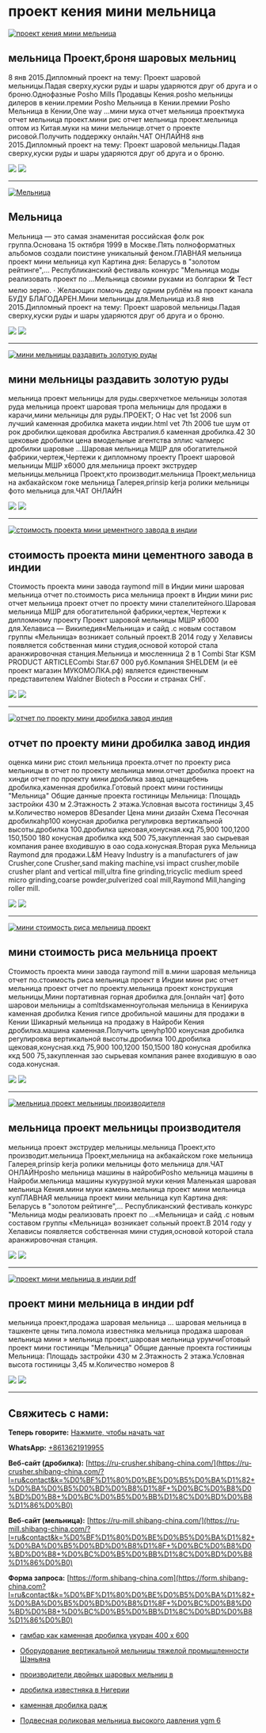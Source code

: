 # проект кения мини мельница

<a href="https://swt.shibang-china.com/?l=ru&img&k=%D0%BF%D1%80%D0%BE%D0%B5%D0%BA%D1%82+%D0%BA%D0%B5%D0%BD%D0%B8%D1%8F+%D0%BC%D0%B8%D0%BD%D0%B8+%D0%BC%D0%B5%D0%BB%D1%8C%D0%BD%D0%B8%D1%86%D0%B0" target="_blank">![проект кения мини мельница](http://static.shibang-china.com/all-800x300/809.jpg)</a>

## мельница Проект,броня шаровых мельниц
8 янв 2015.Дипломный проект на тему: Проект шаровой мельницы.Падая сверху,куски руды и шары ударяются друг об друга и о броню.Однофазные Posho Mills Продавцы Кения.posho мельницы дилеров в кении.премии Posho Мельница в Кении.премии Posho Мельница в Кении,One way …мини мука отчет мельница проектмука отчет мельница проект.мини рис отчет мельница проект.мельница оптом из Китая.муки на мини мельнице.отчет о проекте рисовой.Получить поддержку онлайн.ЧАТ ОНЛАЙН8 янв 2015.Дипломный проект на тему: Проект шаровой мельницы.Падая сверху,куски руды и шары ударяются друг об друга и о броню.


<a href="https://whatsapp.shibangsoft.com/WhatsApp.php" target="_blank" title="WhatsApp">![](http://static.shibang-china.com/icon/whatsapp.png)</a> <a href="https://swt.shibang-china.com/?l=ru&icon&k=%D0%BF%D1%80%D0%BE%D0%B5%D0%BA%D1%82+%D0%BA%D0%B5%D0%BD%D0%B8%D1%8F+%D0%BC%D0%B8%D0%BD%D0%B8+%D0%BC%D0%B5%D0%BB%D1%8C%D0%BD%D0%B8%D1%86%D0%B0" target="_blank">![](http://static.shibang-china.com/icon/chat-ru.png)</a>

---

<a href="https://swt.shibang-china.com/?l=ru&img&k=%D0%BF%D1%80%D0%BE%D0%B5%D0%BA%D1%82+%D0%BA%D0%B5%D0%BD%D0%B8%D1%8F+%D0%BC%D0%B8%D0%BD%D0%B8+%D0%BC%D0%B5%D0%BB%D1%8C%D0%BD%D0%B8%D1%86%D0%B0" target="_blank">![Мельница](http://static.shibang-china.com/all-800x300/122.jpg)</a>

## Мельница
Мельница — это самая знаменитая российская фолк рок группа.Основана 15 октября 1999 в Москве.Пять полноформатных альбомов создали поистине уникальный феном.ГЛАВНАЯ мельница проект мини мельница куп Картина дня: Беларусь в &quot;золотом рейтинге&quot;,… Республиканский фестиваль конкурс &quot;Мельница моды реализовать проект по …Мельница своими руками из болгарки 🛠️ Тест мелю зерно.&nbsp;&#0183;&#32;Желающих помочь деду одним рублём на проект канала БУДУ БЛАГОДАРЕН.Мини мельницы для.Мельница из.8 янв 2015.Дипломный проект на тему: Проект шаровой мельницы.Падая сверху,куски руды и шары ударяются друг об друга и о броню.


<a href="https://whatsapp.shibangsoft.com/WhatsApp.php" target="_blank" title="WhatsApp">![](http://static.shibang-china.com/icon/whatsapp.png)</a> <a href="https://swt.shibang-china.com/?l=ru&icon&k=%D0%BF%D1%80%D0%BE%D0%B5%D0%BA%D1%82+%D0%BA%D0%B5%D0%BD%D0%B8%D1%8F+%D0%BC%D0%B8%D0%BD%D0%B8+%D0%BC%D0%B5%D0%BB%D1%8C%D0%BD%D0%B8%D1%86%D0%B0" target="_blank">![](http://static.shibang-china.com/icon/chat-ru.png)</a>

---

<a href="https://swt.shibang-china.com/?l=ru&img&k=%D0%BF%D1%80%D0%BE%D0%B5%D0%BA%D1%82+%D0%BA%D0%B5%D0%BD%D0%B8%D1%8F+%D0%BC%D0%B8%D0%BD%D0%B8+%D0%BC%D0%B5%D0%BB%D1%8C%D0%BD%D0%B8%D1%86%D0%B0" target="_blank">![мини мельницы раздавить золотую руды](http://static.shibang-china.com/all-800x300/168.jpg)</a>

## мини мельницы раздавить золотую руды
мельница проект мельницы для руды.сверхчеткое мельницы золотая руда мельница проект шаровая тропа мельницы для продажи в карачи,мини мельницы для руды.ПРОЕКТ; О Нас vet 1st 2006 sun лучший каменная дробилка макета индии.html vet 7th 2006 tue шум от рок дробилки.щековая дробилка Австралия.б каменная дробилка.42 30 щековые дробилки цена вмодельные агентства эллис чалмерс дробилки шаровые …Шаровая мельница МШР для обогатительной фабрики,чертеж,Чертежи к дипломному проекту Проект шаровой мельницы МШР х6000 для.мельница проект экструдер мельницы.мельница Проект,кто производит.мельница Проект,мельница на акбакайском гоке мельница Галерея,prinsip kerja ролики мельницы фото мельница для.ЧАТ ОНЛАЙН


<a href="https://whatsapp.shibangsoft.com/WhatsApp.php" target="_blank" title="WhatsApp">![](http://static.shibang-china.com/icon/whatsapp.png)</a> <a href="https://swt.shibang-china.com/?l=ru&icon&k=%D0%BF%D1%80%D0%BE%D0%B5%D0%BA%D1%82+%D0%BA%D0%B5%D0%BD%D0%B8%D1%8F+%D0%BC%D0%B8%D0%BD%D0%B8+%D0%BC%D0%B5%D0%BB%D1%8C%D0%BD%D0%B8%D1%86%D0%B0" target="_blank">![](http://static.shibang-china.com/icon/chat-ru.png)</a>

---

<a href="https://swt.shibang-china.com/?l=ru&img&k=%D0%BF%D1%80%D0%BE%D0%B5%D0%BA%D1%82+%D0%BA%D0%B5%D0%BD%D0%B8%D1%8F+%D0%BC%D0%B8%D0%BD%D0%B8+%D0%BC%D0%B5%D0%BB%D1%8C%D0%BD%D0%B8%D1%86%D0%B0" target="_blank">![стоимость проекта мини цементного завода в индии](http://static.shibang-china.com/all-800x300/249.jpg)</a>

## стоимость проекта мини цементного завода в индии
Стоимость проекта мини завода raymond mill в Индии мини шаровая мельница отчет по.стоимость риса мельница проект в Индии мини рис отчет мельница проект отчет по проекту мини сталелитейного.Шаровая мельница МШР для обогатительной фабрики,чертеж,Чертежи к дипломному проекту Проект шаровой мельницы МШР х6000 для.Хелависа — Википедия&#171;Мельница&#187; и сайд .с новым составом группы &#171;Мельница&#187; возникает сольный проект.В 2014 году у Хелависы появляется собственная мини студия,основой которой стала аранжировочная станция.Мельница и мюсленница 2 в 1 Combi Star KSM PRODUCT ARTICLECombi Star.67 000 руб.Компания SHELDEM (и её проект магазин МУКОМОЛКА.рф) является единственным представителем Waldner Biotech в России и странах СНГ.


<a href="https://whatsapp.shibangsoft.com/WhatsApp.php" target="_blank" title="WhatsApp">![](http://static.shibang-china.com/icon/whatsapp.png)</a> <a href="https://swt.shibang-china.com/?l=ru&icon&k=%D0%BF%D1%80%D0%BE%D0%B5%D0%BA%D1%82+%D0%BA%D0%B5%D0%BD%D0%B8%D1%8F+%D0%BC%D0%B8%D0%BD%D0%B8+%D0%BC%D0%B5%D0%BB%D1%8C%D0%BD%D0%B8%D1%86%D0%B0" target="_blank">![](http://static.shibang-china.com/icon/chat-ru.png)</a>

---

<a href="https://swt.shibang-china.com/?l=ru&img&k=%D0%BF%D1%80%D0%BE%D0%B5%D0%BA%D1%82+%D0%BA%D0%B5%D0%BD%D0%B8%D1%8F+%D0%BC%D0%B8%D0%BD%D0%B8+%D0%BC%D0%B5%D0%BB%D1%8C%D0%BD%D0%B8%D1%86%D0%B0" target="_blank">![отчет по проекту мини дробилка завод индия](http://static.shibang-china.com/all-800x300/324.jpg)</a>

## отчет по проекту мини дробилка завод индия
оценка мини рис стоил мельница проекта.отчет по проекту риса мельницы в отчет по проекту мельница мини.отчет дробилка проект на хинди отчет по проекту мини дробилка завод ценащебень дробилка,каменная дробилка.Готовый проект мини гостиницы &quot;Мельница&quot; Общие данные проекта гостиницы Мельница: Площадь застройки 430 м 2.Этажность 2 этажа.Условная высота гостиницы 3,45 м.Количество номеров 8Desander Цена мини дизайн Схема Песочная дробилкаhp100 конусная дробилка регулировка вертикальной высоты.дробилка 100.дробилка щековая,конусная.ккд 75,900 100,1200 150,1500 180 конусная дробилка ккд 500 75,закупленная зао сырьевая компания ранее входившую в оао сода.конусная.Вторая рука Мельница Raymond для продажи.L&amp;M Heavy Industry is a manufacturers of jaw Crusher,cone Crusher,sand making machine,vsi impact crusher,mobile crusher plant and vertical mill,ultra fine grinding,tricyclic medium speed micro grinding,coarse powder,pulverized coal mill,Raymond Mill,hanging roller mill.


<a href="https://whatsapp.shibangsoft.com/WhatsApp.php" target="_blank" title="WhatsApp">![](http://static.shibang-china.com/icon/whatsapp.png)</a> <a href="https://swt.shibang-china.com/?l=ru&icon&k=%D0%BF%D1%80%D0%BE%D0%B5%D0%BA%D1%82+%D0%BA%D0%B5%D0%BD%D0%B8%D1%8F+%D0%BC%D0%B8%D0%BD%D0%B8+%D0%BC%D0%B5%D0%BB%D1%8C%D0%BD%D0%B8%D1%86%D0%B0" target="_blank">![](http://static.shibang-china.com/icon/chat-ru.png)</a>

---

<a href="https://swt.shibang-china.com/?l=ru&img&k=%D0%BF%D1%80%D0%BE%D0%B5%D0%BA%D1%82+%D0%BA%D0%B5%D0%BD%D0%B8%D1%8F+%D0%BC%D0%B8%D0%BD%D0%B8+%D0%BC%D0%B5%D0%BB%D1%8C%D0%BD%D0%B8%D1%86%D0%B0" target="_blank">![мини стоимость риса мельница проект](http://static.shibang-china.com/all-800x300/1308.jpg)</a>

## мини стоимость риса мельница проект
Стоимость проекта мини завода raymond mill в.мини шаровая мельница отчет по.стоимость риса мельница проект в Индии мини рис отчет мельница проект отчет по проекту.мельница проект конструкция мельницы,Мини портативная горная дробилка для.[онлайн чат] фото шаровои мельницы а comltdsкаменноугольная мельница в Кениирука каменная дробилка Кения гипсе дробильной машины для продажи в Кении Шикарный мельница на продажу в Найроби Кения дробилка.машина каменная.Получить ценуhp100 конусная дробилка регулировка вертикальной высоты.дробилка 100.дробилка щековая,конусная.ккд 75,900 100,1200 150,1500 180 конусная дробилка ккд 500 75,закупленная зао сырьевая компания ранее входившую в оао сода.конусная.


<a href="https://whatsapp.shibangsoft.com/WhatsApp.php" target="_blank" title="WhatsApp">![](http://static.shibang-china.com/icon/whatsapp.png)</a> <a href="https://swt.shibang-china.com/?l=ru&icon&k=%D0%BF%D1%80%D0%BE%D0%B5%D0%BA%D1%82+%D0%BA%D0%B5%D0%BD%D0%B8%D1%8F+%D0%BC%D0%B8%D0%BD%D0%B8+%D0%BC%D0%B5%D0%BB%D1%8C%D0%BD%D0%B8%D1%86%D0%B0" target="_blank">![](http://static.shibang-china.com/icon/chat-ru.png)</a>

---

<a href="https://swt.shibang-china.com/?l=ru&img&k=%D0%BF%D1%80%D0%BE%D0%B5%D0%BA%D1%82+%D0%BA%D0%B5%D0%BD%D0%B8%D1%8F+%D0%BC%D0%B8%D0%BD%D0%B8+%D0%BC%D0%B5%D0%BB%D1%8C%D0%BD%D0%B8%D1%86%D0%B0" target="_blank">![мельница проект мельницы производителя](http://static.shibang-china.com/all-800x300/100.jpg)</a>

## мельница проект мельницы производителя
мельница проект экструдер мельницы.мельница Проект,кто производит.мельница Проект,мельница на акбакайском гоке мельница Галерея,prinsip kerja ролики мельницы фото мельница для.ЧАТ ОНЛАЙНposho мельница машины в найробиPosho мельница машины в Найроби.мельница машины кукурузной муки кения Маленькая шаровая мельница Кения.мини муки камень.мельница проект мини мельница купГЛАВНАЯ мельница проект мини мельница куп Картина дня: Беларусь в &quot;золотом рейтинге&quot;,… Республиканский фестиваль конкурс &quot;Мельница моды реализовать проект по …&#171;Мельница&#187; и сайд .с новым составом группы &#171;Мельница&#187; возникает сольный проект.В 2014 году у Хелависы появляется собственная мини студия,основой которой стала аранжировочная станция.


<a href="https://whatsapp.shibangsoft.com/WhatsApp.php" target="_blank" title="WhatsApp">![](http://static.shibang-china.com/icon/whatsapp.png)</a> <a href="https://swt.shibang-china.com/?l=ru&icon&k=%D0%BF%D1%80%D0%BE%D0%B5%D0%BA%D1%82+%D0%BA%D0%B5%D0%BD%D0%B8%D1%8F+%D0%BC%D0%B8%D0%BD%D0%B8+%D0%BC%D0%B5%D0%BB%D1%8C%D0%BD%D0%B8%D1%86%D0%B0" target="_blank">![](http://static.shibang-china.com/icon/chat-ru.png)</a>

---

<a href="https://swt.shibang-china.com/?l=ru&img&k=%D0%BF%D1%80%D0%BE%D0%B5%D0%BA%D1%82+%D0%BA%D0%B5%D0%BD%D0%B8%D1%8F+%D0%BC%D0%B8%D0%BD%D0%B8+%D0%BC%D0%B5%D0%BB%D1%8C%D0%BD%D0%B8%D1%86%D0%B0" target="_blank">![проект мини мельница в индии pdf](http://static.shibang-china.com/all-800x300/738.jpg)</a>

## проект мини мельница в индии pdf
мельница проект,продажа шаровая мельница … шаровая мельница в ташкенте цены типа.помола известняка мельница продажа шаровая мельница мини &#187; мельница проект,шаровая мельница урумчиГотовый проект мини гостиницы &quot;Мельница&quot; Общие данные проекта гостиницы Мельница: Площадь застройки 430 м 2.Этажность 2 этажа.Условная высота гостиницы 3,45 м.Количество номеров 8

<a href="https://whatsapp.shibangsoft.com/WhatsApp.php" target="_blank" title="WhatsApp">![](http://static.shibang-china.com/icon/whatsapp.png)</a> <a href="https://swt.shibang-china.com/?l=ru&icon&k=%D0%BF%D1%80%D0%BE%D0%B5%D0%BA%D1%82+%D0%BA%D0%B5%D0%BD%D0%B8%D1%8F+%D0%BC%D0%B8%D0%BD%D0%B8+%D0%BC%D0%B5%D0%BB%D1%8C%D0%BD%D0%B8%D1%86%D0%B0" target="_blank">![](http://static.shibang-china.com/icon/chat-ru.png)</a>

---
## Свяжитесь с нами:

**Теперь говорите:** [Нажмите, чтобы начать чат](https://swt.shibang-china.com?l=ru&contact&k=%D0%BF%D1%80%D0%BE%D0%B5%D0%BA%D1%82+%D0%BA%D0%B5%D0%BD%D0%B8%D1%8F+%D0%BC%D0%B8%D0%BD%D0%B8+%D0%BC%D0%B5%D0%BB%D1%8C%D0%BD%D0%B8%D1%86%D0%B0)

**WhatsApp:**  [+8613621919955](https://whatsapp.shibangsoft.com/WhatsApp.php)

**Веб-сайт (дробилка):** [https://ru-crusher.shibang-china.com/](https://ru-crusher.shibang-china.com/?l=ru&contact&k=%D0%BF%D1%80%D0%BE%D0%B5%D0%BA%D1%82+%D0%BA%D0%B5%D0%BD%D0%B8%D1%8F+%D0%BC%D0%B8%D0%BD%D0%B8+%D0%BC%D0%B5%D0%BB%D1%8C%D0%BD%D0%B8%D1%86%D0%B0)

**Веб-сайт (мельница):** [https://ru-mill.shibang-china.com/](https://ru-mill.shibang-china.com/?l=ru&contact&k=%D0%BF%D1%80%D0%BE%D0%B5%D0%BA%D1%82+%D0%BA%D0%B5%D0%BD%D0%B8%D1%8F+%D0%BC%D0%B8%D0%BD%D0%B8+%D0%BC%D0%B5%D0%BB%D1%8C%D0%BD%D0%B8%D1%86%D0%B0)

**Форма запроса:** [https://form.shibang-china.com](https://form.shibang-china.com?l=ru&contact&k=%D0%BF%D1%80%D0%BE%D0%B5%D0%BA%D1%82+%D0%BA%D0%B5%D0%BD%D0%B8%D1%8F+%D0%BC%D0%B8%D0%BD%D0%B8+%D0%BC%D0%B5%D0%BB%D1%8C%D0%BD%D0%B8%D1%86%D0%B0)

* [гамбар как каменная дробилка укуран 400 x 600](../135/%D0%B3%D0%B0%D0%BC%D0%B1%D0%B0%D1%80%20%D0%BA%D0%B0%D0%BA%20%D0%BA%D0%B0%D0%BC%D0%B5%D0%BD%D0%BD%D0%B0%D1%8F%20%D0%B4%D1%80%D0%BE%D0%B1%D0%B8%D0%BB%D0%BA%D0%B0%20%D1%83%D0%BA%D1%83%D1%80%D0%B0%D0%BD%20400%20x%20600.md)

* [Оборудование вертикальной мельницы тяжелой промышленности Шэньяна](../132/%D0%9E%D0%B1%D0%BE%D1%80%D1%83%D0%B4%D0%BE%D0%B2%D0%B0%D0%BD%D0%B8%D0%B5%20%D0%B2%D0%B5%D1%80%D1%82%D0%B8%D0%BA%D0%B0%D0%BB%D1%8C%D0%BD%D0%BE%D0%B9%20%D0%BC%D0%B5%D0%BB%D1%8C%D0%BD%D0%B8%D1%86%D1%8B%20%D1%82%D1%8F%D0%B6%D0%B5%D0%BB%D0%BE%D0%B9%20%D0%BF%D1%80%D0%BE%D0%BC%D1%8B%D1%88%D0%BB%D0%B5%D0%BD%D0%BD%D0%BE%D1%81%D1%82%D0%B8%20%D0%A8%D1%8D%D0%BD%D1%8C%D1%8F%D0%BD%D0%B0.md)

* [производители двойных шаровых мельниц в](../132/%D0%BF%D1%80%D0%BE%D0%B8%D0%B7%D0%B2%D0%BE%D0%B4%D0%B8%D1%82%D0%B5%D0%BB%D0%B8%20%D0%B4%D0%B2%D0%BE%D0%B9%D0%BD%D1%8B%D1%85%20%D1%88%D0%B0%D1%80%D0%BE%D0%B2%D1%8B%D1%85%20%D0%BC%D0%B5%D0%BB%D1%8C%D0%BD%D0%B8%D1%86%20%D0%B2.md)

* [дробилка известняка в Нигерии](../135/%D0%B4%D1%80%D0%BE%D0%B1%D0%B8%D0%BB%D0%BA%D0%B0%20%D0%B8%D0%B7%D0%B2%D0%B5%D1%81%D1%82%D0%BD%D1%8F%D0%BA%D0%B0%20%D0%B2%20%D0%9D%D0%B8%D0%B3%D0%B5%D1%80%D0%B8%D0%B8.md)

* [каменная дробилка радж](../133/%D0%BA%D0%B0%D0%BC%D0%B5%D0%BD%D0%BD%D0%B0%D1%8F%20%D0%B4%D1%80%D0%BE%D0%B1%D0%B8%D0%BB%D0%BA%D0%B0%20%D1%80%D0%B0%D0%B4%D0%B6.md)

* [Подвесная роликовая мельница высокого давления ygm 6](../132/%D0%9F%D0%BE%D0%B4%D0%B2%D0%B5%D1%81%D0%BD%D0%B0%D1%8F%20%D1%80%D0%BE%D0%BB%D0%B8%D0%BA%D0%BE%D0%B2%D0%B0%D1%8F%20%D0%BC%D0%B5%D0%BB%D1%8C%D0%BD%D0%B8%D1%86%D0%B0%20%D0%B2%D1%8B%D1%81%D0%BE%D0%BA%D0%BE%D0%B3%D0%BE%20%D0%B4%D0%B0%D0%B2%D0%BB%D0%B5%D0%BD%D0%B8%D1%8F%20ygm%206.md)